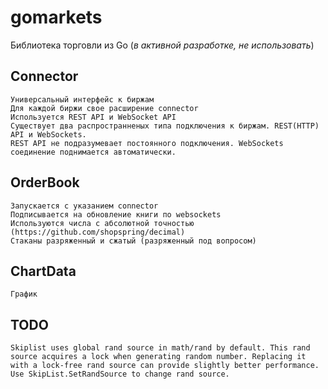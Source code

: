# gomarkets

Библиотека торговли из Go (*в активной разработке, не использовать*)

## Connector

    Универсальный интерфейс к биржам
    Для каждой биржи свое расширение connector
    Используется REST API и WebSocket API
    Существует два распространненых типа подключения к биржам. REST(HTTP) API и WebSockets.
    REST API не подразумевает постоянного подключения. WebSockets соединение поднимается автоматически.

## OrderBook

    Запускается с указанием connector
    Подписывается на обновление книги по websockets
    Используются числа с абсолютной точностью (https://github.com/shopspring/decimal)
    Стаканы разряженный и сжатый (разряженный под вопросом)

## ChartData

    График

## TODO

    Skiplist uses global rand source in math/rand by default. This rand source acquires a lock when generating random number. Replacing it with a lock-free rand source can provide slightly better performance. Use SkipList.SetRandSource to change rand source.